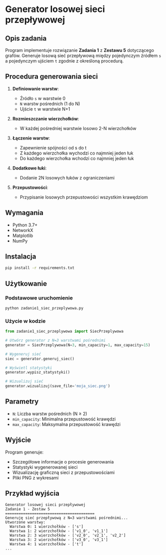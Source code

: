 # Generator losowej sieci przepływowej

## Opis zadania

Program implementuje rozwiązanie **Zadania 1** z **Zestawu 5** dotyczącego grafów. Generuje losową sieć przepływową między pojedynczym źródłem `s` a pojedynczym ujściem `t` zgodnie z określoną procedurą.

## Procedura generowania sieci

1. **Definiowanie warstw**: 
   - Źródło `s` w warstwie 0
   - `N` warstw pośrednich (1 do N)
   - Ujście `t` w warstwie N+1

2. **Rozmieszczanie wierzchołków**: 
   - W każdej pośredniej warstwie losowo 2-N wierzchołków

3. **Łączenie warstw**: 
   - Zapewnienie spójności od s do t
   - Z każdego wierzchołka wychodzi co najmniej jeden łuk
   - Do każdego wierzchołka wchodzi co najmniej jeden łuk

4. **Dodatkowe łuki**: 
   - Dodanie 2N losowych łuków z ograniczeniami

5. **Przepustowości**: 
   - Przypisanie losowych przepustowości wszystkim krawędziom

## Wymagania

- Python 3.7+
- NetworkX
- Matplotlib
- NumPy

## Instalacja

```bash
pip install -r requirements.txt
```

## Użytkowanie

### Podstawowe uruchomienie

```bash
python zadanie1_siec_przeplywowa.py
```

### Użycie w kodzie

```python
from zadanie1_siec_przeplywowa import SiecPrzeplywowa

# Utwórz generator z N=3 warstwami pośrednimi
generator = SiecPrzeplywowa(N=3, min_capacity=1, max_capacity=15)

# Wygeneruj sieć
siec = generator.generuj_siec()

# Wyświetl statystyki
generator.wypisz_statystyki()

# Wizualizuj sieć
generator.wizualizuj(save_file='moja_siec.png')
```

## Parametry

- `N`: Liczba warstw pośrednich (N ≥ 2)
- `min_capacity`: Minimalna przepustowość krawędzi
- `max_capacity`: Maksymalna przepustowość krawędzi

## Wyjście

Program generuje:
- Szczegółowe informacje o procesie generowania
- Statystyki wygenerowanej sieci
- Wizualizację graficzną sieci z przepustowościami
- Pliki PNG z wykresami

## Przykład wyjścia

```
Generator losowej sieci przepływowej
Zadanie 1 - Zestaw 5
========================================
Generuję sieć przepływową z N=3 warstwami pośrednimi...
Utworzone warstwy:
  Warstwa 0: 1 wierzchołków - ['s']
  Warstwa 1: 2 wierzchołków - ['v1_0', 'v1_1']
  Warstwa 2: 3 wierzchołków - ['v2_0', 'v2_1', 'v2_2']
  Warstwa 3: 2 wierzchołków - ['v3_0', 'v3_1']
  Warstwa 4: 1 wierzchołków - ['t']
... 